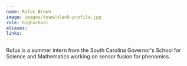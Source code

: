 ```yaml
---
name: Rufus Brown
image: images/team/blank-profile.jpg
role: highschool
aliases:
links:
---
```


Rufus is a summer intern from the South Carolina Governor's School for Science and Mathematics working on sensor fusion for phenomics.
